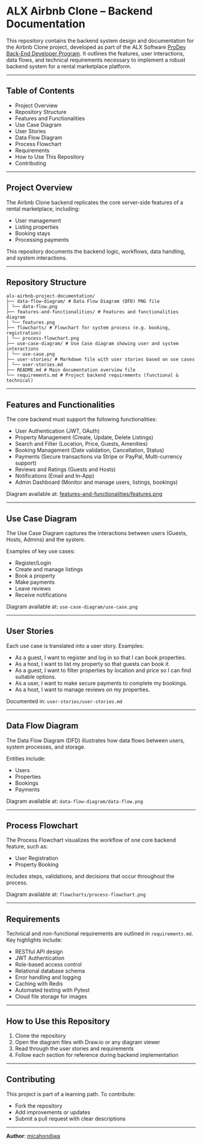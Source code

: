 # ALX Airbnb Clone – Backend Documentation

This repository contains the backend system design and documentation for the Airbnb Clone project, developed as part of the ALX Software [ProDev Back-End Developer Program](https://www.alxafrica.com/programme/prodev-backend/). It outlines the features, user interactions, data flows, and technical requirements necessary to implement a robust backend system for a rental marketplace platform.

---

## Table of Contents

- Project Overview  
- Repository Structure  
- Features and Functionalities  
- Use Case Diagram  
- User Stories  
- Data Flow Diagram  
- Process Flowchart  
- Requirements  
- How to Use This Repository  
- Contributing

---

## Project Overview

The Airbnb Clone backend replicates the core server-side features of a rental marketplace, including:

- User management  
- Listing properties  
- Booking stays  
- Processing payments  

This repository documents the backend logic, workflows, data handling, and system interactions.

---

## Repository Structure


```plaintext
alx-airbnb-project-documentation/
├── data-flow-diagram/ # Data Flow Diagram (DFD) PNG file
│ └── data-flow.png
├── features-and-functionalities/ # Features and functionalities diagram
│ └── features.png
├── flowcharts/ # Flowchart for system process (e.g. booking, registration)
│ └── process-flowchart.png
├── use-case-diagram/ # Use Case diagram showing user and system interactions
│ └── use-case.png
├── user-stories/ # Markdown file with user stories based on use cases
│ └── user-stories.md
├── README.md # Main documentation overview file
└── requirements.md # Project backend requirements (functional & technical)
```
---

## Features and Functionalities

The core backend must support the following functionalities:

- User Authentication (JWT, OAuth)  
- Property Management (Create, Update, Delete Listings)  
- Search and Filter (Location, Price, Guests, Amenities)  
- Booking Management (Date validation, Cancellation, Status)  
- Payments (Secure transactions via Stripe or PayPal, Multi-currency support)  
- Reviews and Ratings (Guests and Hosts)  
- Notifications (Email and In-App)  
- Admin Dashboard (Monitor and manage users, listings, bookings)

Diagram available at: [features-and-functionalities/features.png](features-and-functionalities)

---

## Use Case Diagram

The Use Case Diagram captures the interactions between users (Guests, Hosts, Admins) and the system.

Examples of key use cases:

- Register/Login  
- Create and manage listings  
- Book a property  
- Make payments  
- Leave reviews  
- Receive notifications

Diagram available at: `use-case-diagram/use-case.png`

---

## User Stories

Each use case is translated into a user story. Examples:

- As a guest, I want to register and log in so that I can book properties.  
- As a host, I want to list my property so that guests can book it.  
- As a guest, I want to filter properties by location and price so I can find suitable options.  
- As a user, I want to make secure payments to complete my bookings.  
- As a host, I want to manage reviews on my properties.

Documented in: `user-stories/user-stories.md`

---

## Data Flow Diagram

The Data Flow Diagram (DFD) illustrates how data flows between users, system processes, and storage.

Entities include:

- Users  
- Properties  
- Bookings  
- Payments

Diagram available at: `data-flow-diagram/data-flow.png`

---

## Process Flowchart

The Process Flowchart visualizes the workflow of one core backend feature, such as:

- User Registration  
- Property Booking

Includes steps, validations, and decisions that occur throughout the process.

Diagram available at: `flowcharts/process-flowchart.png`

---

## Requirements

Technical and non-functional requirements are outlined in `requirements.md`. Key highlights include:

- RESTful API design  
- JWT Authentication  
- Role-based access control  
- Relational database schema  
- Error handling and logging  
- Caching with Redis  
- Automated testing with Pytest  
- Cloud file storage for images

---

## How to Use this Repository

1. Clone the repository  
2. Open the diagram files with Draw.io or any diagram viewer  
3. Read through the user stories and requirements  
4. Follow each section for reference during backend implementation

---

## Contributing

This project is part of a learning path. To contribute:

- Fork the repository  
- Add improvements or updates  
- Submit a pull request with clear descriptions

---

**Author**: [micahondiwa](https://github.com/micahondiwa/)

